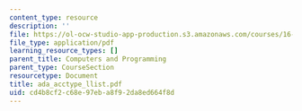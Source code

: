 ```yaml
---
content_type: resource
description: ''
file: https://ol-ocw-studio-app-production.s3.amazonaws.com/courses/16-01-unified-engineering-i-ii-iii-iv-fall-2005-spring-2006/cd4b8cf2c68e97eba8f92da8ed664f8d_ada_acctype_llist.pdf
file_type: application/pdf
learning_resource_types: []
parent_title: Computers and Programming
parent_type: CourseSection
resourcetype: Document
title: ada_acctype_llist.pdf
uid: cd4b8cf2-c68e-97eb-a8f9-2da8ed664f8d
---
```

